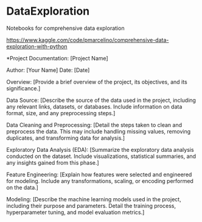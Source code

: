 # DataExploration
Notebooks for comprehensive data exploration



https://www.kaggle.com/code/pmarcelino/comprehensive-data-exploration-with-python






*Project Documentation: [Project Name]

Author: [Your Name]
Date: [Date]

Overview:
[Provide a brief overview of the project, its objectives, and its significance.]

Data Source:
[Describe the source of the data used in the project, including any relevant links, datasets, or databases. Include information on data format, size, and any preprocessing steps.]

Data Cleaning and Preprocessing:
[Detail the steps taken to clean and preprocess the data. This may include handling missing values, removing duplicates, and transforming data for analysis.]

Exploratory Data Analysis (EDA):
[Summarize the exploratory data analysis conducted on the dataset. Include visualizations, statistical summaries, and any insights gained from this phase.]

Feature Engineering:
[Explain how features were selected and engineered for modeling. Include any transformations, scaling, or encoding performed on the data.]

Modeling:
[Describe the machine learning models used in the project, including their purpose and parameters. Detail the training process, hyperparameter tuning, and model evaluation metrics.]
